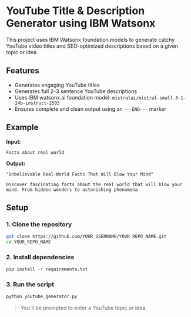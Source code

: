 #  YouTube Title & Description Generator using IBM Watsonx

This project uses IBM Watsonx foundation models to generate catchy YouTube video titles and SEO-optimized descriptions based on a given topic or idea.

##  Features

-  Generates engaging YouTube titles
-  Generates full 2–3 sentence YouTube descriptions
-  Uses IBM watsonx.ai foundation model: `mistralai/mistral-small-3-1-24b-instruct-2503`
-  Ensures complete and clean output using an `---END---` marker

##  Example

**Input:**
```
Facts about real world
```

**Output:**
```
"Unbelievable Real-World Facts That Will Blow Your Mind"

Discover fascinating facts about the real world that will blow your mind. From hidden wonders to astonishing phenomena
```

##  Setup

### 1. Clone the repository

```bash
git clone https://github.com/YOUR_USERNAME/YOUR_REPO_NAME.git
cd YOUR_REPO_NAME
```

### 2. Install dependencies

```bash
pip install -r requirements.txt
```

### 3. Run the script

```bash
python youtube_generator.py
```

> You'll be prompted to enter a YouTube topic or idea.
